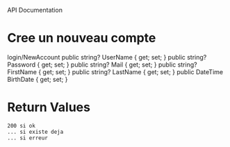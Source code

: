 API Documentation

# Cree un nouveau compte
login/NewAccount
        public string? UserName { get; set; }
        public string? Password { get; set; }
        public string? Mail { get; set; }
        public string? FirstName { get; set; }
        public string? LastName { get; set; }
        public DateTime BirthDate { get; set; }
# Return Values
    200 si ok
    ... si existe deja
    ... si erreur

